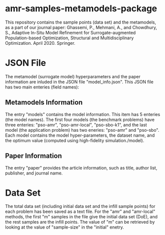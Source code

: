# amr-samples-metamodels-package
This repository contains the sample points (data set) and the metamodels, as a part of our journal paper:
Ghassemi, P., Mehmani, A., and Chowdhury, S., Adaptive In-Situ Model Refinement for Surrogate-augmented Population-based Optimization, Structural and Multidisciplinary Optimization. April 2020. Springer.


# JSON File 
The metamodel (surrogate model) hyperparameters and the paper information are inluded in the JSON file "model_info.json". This JSON file has two main enteries (field names):

## Metamodels Information
The entry "models" contains the model information. This item has 5 enteries (the model names). The first four models (the benchmark problems) have three enteries: "pso-amr", "pso-amr-local", "pso-sbo-k1", and the last model (the application problem) has two eneries: "pso-amr" and "pso-sbo". Each model contains the model hyper-parameters, the dataset name, and the optimum value (computed using high-fidelity simulation./model).

## Paper Information
The entry "paper" provides the article information, such as title, author list, publisher, and journal name.

# Data Set
The total data set (including initial data set and the infill sample points) for each problem has been saved as a text file. For the "amr" and "amr-local" methods, the first "m" samples in the file give the initial data set (DoE), and the rest samples are the infill points. The value of "m" can be retrieved by looking at the value of "sample-size" in the "initial" enetry.  
